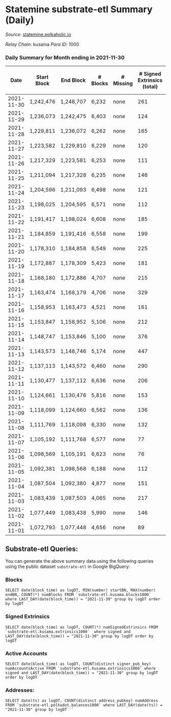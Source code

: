 # Statemine substrate-etl Summary (Daily)

_Source_: [statemine.polkaholic.io](https://statemine.polkaholic.io)

*Relay Chain*: kusama
*Para ID*: 1000



### Daily Summary for Month ending in 2021-11-30


| Date | Start Block | End Block | # Blocks | # Missing | # Signed Extrinsics (total) | # Active Accounts | # Addresses with Balances | # Events | # Transfers | # XCM Transfers In | # XCM Transfers Out |
| ---- | ----------- | --------- | -------- | --------- | --------------------------- | ----------------- | ------------------------- | -------- | ----------- | ------------------ | ------------------- |
| 2021-11-30 | 1,242,476 | 1,248,707 | 6,232 | none  | 261 | 73 | 15,154 | 16,662 | 3,305 ($81,531.25) | 49 ($2,864.50) |   |
| 2021-11-29 | 1,236,073 | 1,242,475 | 6,403 | none  | 124 | 49 | 15,079 | 15,311 | 2,015 ($36,809.83) | 33 ($867.99) |   |
| 2021-11-28 | 1,229,811 | 1,236,072 | 6,262 | none  | 165 | 58 |  | 15,611 | 2,544 ($831,380.25) | 38 ($639.11) |   |
| 2021-11-27 | 1,223,582 | 1,229,810 | 6,229 | none  | 120 | 46 | 15,007 | 14,967 | 2,059 ($159,527.57) | 34 ($247.71) |   |
| 2021-11-26 | 1,217,329 | 1,223,581 | 6,253 | none  | 111 | 33 | 14,967 | 14,869 | 1,969 ($318,772.13) | 15 ($629.71) |   |
| 2021-11-25 | 1,211,094 | 1,217,328 | 6,235 | none  | 146 | 52 | 14,941 | 15,531 | 2,547 ($424,904.84) | 24 ($595.55) |   |
| 2021-11-24 | 1,204,596 | 1,211,093 | 6,498 | none  | 121 | 48 | 14,890 | 15,601 | 2,213 ($155,292.48) | 16 ($374.94) |   |
| 2021-11-23 | 1,198,025 | 1,204,595 | 6,571 | none  | 112 | 51 | 14,842 | 15,476 | 1,935 ($146,685.27) | 23 ($635.88) |   |
| 2021-11-22 | 1,191,417 | 1,198,024 | 6,608 | none  | 185 | 70 | 14,798 | 16,989 | 2,978 ($420,645.05) | 41 ($4,220.86) |   |
| 2021-11-21 | 1,184,859 | 1,191,416 | 6,558 | none  | 199 | 72 | 14,738 | 16,724 | 2,931 ($261,734.56) | 51 ($1,993.82) |   |
| 2021-11-20 | 1,178,310 | 1,184,858 | 6,549 | none  | 225 | 60 | 14,683 | 16,858 | 3,075 ($496,018.59) | 34 ($842.06) |   |
| 2021-11-19 | 1,172,887 | 1,178,309 | 5,423 | none  | 181 | 58 | 14,623 | 14,009 | 2,574 ($484,185.76) | 37 ($721.56) |   |
| 2021-11-18 | 1,168,180 | 1,172,886 | 4,707 | none  | 215 | 68 | 14,577 | 12,593 | 2,418 ($195,889.98) | 62 ($828.97) |   |
| 2021-11-17 | 1,163,474 | 1,168,179 | 4,706 | none  | 329 | 112 | 14,515 | 24,698 | 3,072 ($1,416,588.06) | 69 ($10,509.48) |   |
| 2021-11-16 | 1,158,953 | 1,163,473 | 4,521 | none  | 161 | 65 | 14,458 | 12,034 | 2,305 ($349,657.11) | 54 ($2,237.23) |   |
| 2021-11-15 | 1,153,847 | 1,158,952 | 5,106 | none  | 212 | 69 | 14,400 | 14,068 | 3,083 ($247,381.40) | 52 ($1,007.21) |   |
| 2021-11-14 | 1,148,747 | 1,153,846 | 5,100 | none  | 376 | 154 | 14,325 | 15,532 | 4,001 ($706,013.01) | 107 ($3,284.60) |   |
| 2021-11-13 | 1,143,573 | 1,148,746 | 5,174 | none  | 447 | 169 | 14,211 | 15,978 | 4,124 ($1,039,422.69) | 95 ($1,964.13) |   |
| 2021-11-12 | 1,137,113 | 1,143,572 | 6,460 | none  | 290 | 117 |  | 17,652 | 3,735 ($18,108,398.78) | 77 ($1,410.85) |   |
| 2021-11-11 | 1,130,477 | 1,137,112 | 6,636 | none  | 206 | 93 | 13,985 | 16,641 | 2,700 ($210,640.91) | 41 ($6,197.74) |   |
| 2021-11-10 | 1,124,661 | 1,130,476 | 5,816 | none  | 153 | 42 | 13,950 | 14,352 | 2,187 ($235,732.25) | 29 ($4,110.85) |   |
| 2021-11-09 | 1,118,099 | 1,124,660 | 6,562 | none  | 136 | 62 | 13,924 | 15,874 | 2,213 ($433,605.78) | 20 ($242.32) |   |
| 2021-11-08 | 1,111,769 | 1,118,098 | 6,330 | none  | 132 | 64 | 13,874 | 15,975 | 2,505 ($132,767.21) | 34 ($1,072.37) |   |
| 2021-11-07 | 1,105,192 | 1,111,768 | 6,577 | none  | 77 | 34 | 13,773 | 14,982 | 1,550 ($240,796.20) | 22 ($540.83) |   |
| 2021-11-06 | 1,098,569 | 1,105,191 | 6,623 | none  | 76 | 32 | 13,752 | 14,969 | 1,477 ($127,149.94) | 10 ($107.18) |   |
| 2021-11-05 | 1,092,381 | 1,098,568 | 6,188 | none  | 112 | 42 | 13,733 | 14,706 | 1,918 ($532,415.62) | 20 ($100.58) |   |
| 2021-11-04 | 1,087,504 | 1,092,380 | 4,877 | none  | 151 | 66 | 13,699 | 12,576 | 2,284 ($261,942.79) | 27 ($1,716.01) |   |
| 2021-11-03 | 1,083,439 | 1,087,503 | 4,065 | none  | 217 | 65 | 13,677 | 10,749 | 1,962 ($553,447.70) | 34 ($1,240.83) |   |
| 2021-11-02 | 1,077,449 | 1,083,438 | 5,990 | none  | 146 | 81 | 13,642 | 14,908 | 2,283 ($444,587.69) | 18 ($261.73) |   |
| 2021-11-01 | 1,072,793 | 1,077,448 | 4,656 | none  | 89 | 52 | 13,625 | 11,326 | 1,570 ($131,045.17) | 23 ($662.62) |   |

## Substrate-etl Queries:
You can generate the above summary data using the following queries using the public dataset `substrate-etl` in Google BigQuery:


### Blocks
```
SELECT date(block_time) as logDT, MIN(number) startBN, MAX(number) endBN, COUNT(*) numBlocks FROM `substrate-etl.kusama.blocks1000`  where LAST_DAY(date(block_time)) = "2021-11-30" group by logDT order by logDT
```


### Signed Extrinsics
```
SELECT date(block_time) as logDT, COUNT(*) numSignedExtrinsics FROM `substrate-etl.kusama.extrinsics1000`  where signed and LAST_DAY(date(block_time)) = "2021-11-30" group by logDT order by logDT
```


### Active Accounts
```
SELECT date(block_time) as logDT, COUNT(distinct signer_pub_key) numAccountsActive FROM `substrate-etl.kusama.extrinsics1000` where signed and LAST_DAY(date(block_time)) = "2021-11-30" group by logDT order by logDT
```


### Addresses:
```
SELECT date(ts) as logDT, COUNT(distinct address_pubkey) numAddress FROM `substrate-etl.polkadot.balances1000` where LAST_DAY(date(ts)) = "2021-11-30" group by logDT```

